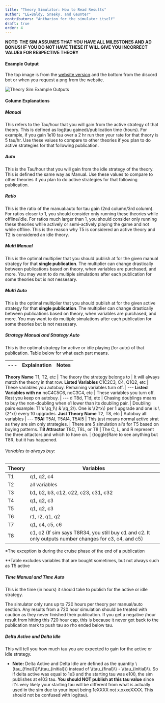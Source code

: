 ```yaml
---
title: "Theory Simulator: How to Read Results"
author: "LE★Baldy, Snaeky, and Gaunter"
contributors: "Antharion for the simulator itself"
draft: true
order: 4
---
```


**NOTE: THE SIM ASSUMES THAT YOU HAVE ALL MILESTONES AND AD BONUS! IF YOU DO NOT HAVE THESE IT WILL GIVE YOU INCORRECT VALUES FOR RESPECTIVE THEORY**

#### Example Output
The top image is from the [website version](https://bit.ly/anthsim) and the bottom from the discord bot or when you request a png from the website.

![Theory Sim Example Outputs](/images/TheorySimExampleOutputs.png)

#### Column Explanations
##### Manual
This refers to the Tau/hour that you will gain from the active strategy of that theory. 
This is defined as log(tau gained)/publication time (hours). 
For example, if you gain 1e10 tau over a 2 hr run then your rate for that theory is 5 tau/hr.
Use these values to compare to other theories if you plan to do active strategies for that following publication.

##### Auto
This is the Tau/hour that you will gain from the idle strategy of the theory. 
This is defined the same way as Manual.
Use these values to compare to other theories if you plan to do active strategies for that following publication.

##### Ratio
This is the ratio of the manual:auto for tau gain (2nd column/3rd column). 
For ratios closer to 1, you should consider only running these theories while offline/idle.
For ratios much larger than 1, you should consider only running these theories while actively or semi-actively playing the game and not while offline. 
This is the reason why T5 is considered an active theory and T2 is considered an idle theory.

##### Multi Manual
This is the optimal multiplier that you should publish at for the given manual strategy for that **single publication**. 
The multiplier can change drastically between publications based on theory, when variables are purchased, and more.
You may want to do multiple simulations after each publication for some theories but is not nessesary.

##### Multi Auto
This is the optimal multiplier that you should publish at for the given active strategy for that **single publication**. 
The multiplier can change drastically between publications based on theory, when variables are purchased, and more.
You may want to do multiple simulations after each publication for some theories but is not nessesary.

##### Strategy Manual and Strategy Auto
This is the optimal strategy for active or idle playing (for auto) of that publication. Table below for what each part means.

--- | Explaination | Notes
--- |     ---      |  ---
**Theory Name**
T1, T2, etc           |                            The theory the strategy belongs to                         | It will always match the theory in that row.
**Listed Variables**
C1C2C3, C4, Q1Q2, etc |            These variables you autobuy. Remaining variables turn off.                 | ---
**Listed Variables with no**
noC4C5C6, noC3C4, etc |               These variables you turn off. Rest you keep on autobuy.                 | ---
d
T8d, T1d, etc         | Chasing doublings means to buy the non-doubling when e1 lower than its doubling pair. | Doubling pairs example: T1's \\(q_1\\) & \\(q_2\\). One is \\(2^x\\) per 1 upgrade and one is \\(2^x\\) every 10 upgrades.
**Just Theory Name**
T2, T8, etc           |                                   Autobuy all variables                               | ---
**T5AI**
T5AI, T5AI4, T5AI5 | This just means normal active strat as they are sim only strategies. | There are 5 simulation ai's for T5 based on buying patterns.
**T8  Attractor**
T8C, T8L, or T8       |          The C, L, and R represent the three attactors and which to have on.          | {toggle}Rare to see anything but T8R, but it has happened.

###### Variables to always buy:
Theory | Variables
--- | ---
T1 | q1, q2, c4
T2 | all variables
T3 | b1, b2, b3, c12, c22, c23, c31, c32
T4 | q1, q2, c3
T5 | q1, q2, c3
T6 | r1, r2, q1, q2
T7 | q1, c4, c5, c6
T8 | c1, c2 (If sim says T8R34, you still buy c1 and c2. It only outputs number changes for c3, c4, and c5)

\*The exception is during the cruise phase of the end of a publication

\*\*Table excludes variables that are bought sometimes, but not always such as T5 active

##### Time Manual and Time Auto
This is the time (in hours) it should take to publish for the active or idle strategy.

The simulator only runs up to 720 hours per theory per manual/auto section. 
Any results from a 720 hour simulation should be treated with caution as they never finished their publication.
If you get a negative /hour result from hitting this 720 hour cap, this is because it never got back to the publication mark to push tau so rho ended below tau.

##### Delta Active and Delta Idle
This will tell you how much tau you are expected to gain for the active or idle strategy. 

- **Note:** Delta Active and Delta Idle are defined as the quantity \\(tau_{final}\\)/\\(tau_{initial}\\) instead of \\(tau_{final}\\) - \\(tau_{initial}\\). 
So if delta active was equal to 1e3 and the starting tau was e100, the sim publishes at e103 tau. 
**You should NOT publish at this tau value** since it's very likely your starting tau will be different from what is actually used in the sim due to your input being 1eXXXX not x.xxxeXXXX. 
This should not be confused with log(tau).
